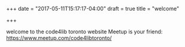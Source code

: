 +++
date = "2017-05-11T15:17:17-04:00"
draft = true
title = "welcome"

+++

welcome to the code4lib toronto website
Meetup is your friend: https://www.meetup.com/code4libtoronto/
